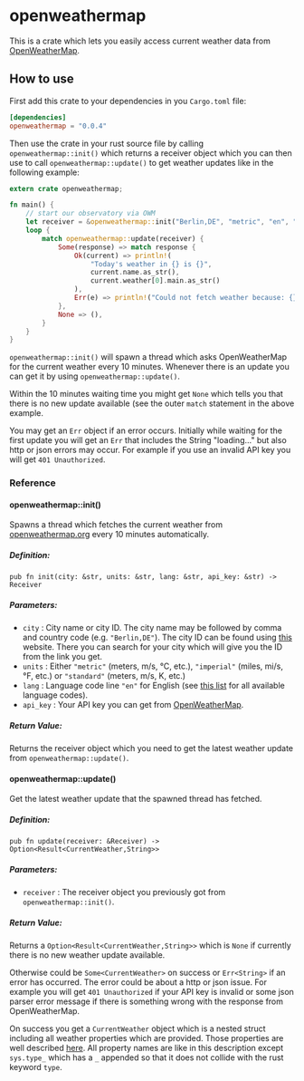# openweathermap

This is a crate which lets you easily access current weather data from [OpenWeatherMap](https://openweathermap.org/).

## How to use

First add this crate to your dependencies in you `Cargo.toml` file:

```toml
[dependencies]
openweathermap = "0.0.4"
```

Then use the crate in your rust source file by calling `openweathermap::init()` which returns a receiver object which you can then use to call `openweathermap::update()` to get weather updates like in the following example:

```rust
extern crate openweathermap;

fn main() {
    // start our observatory via OWM
    let receiver = &openweathermap::init("Berlin,DE", "metric", "en", "<your OpenWeatherMap API key>");
    loop {
        match openweathermap::update(receiver) {
            Some(response) => match response {
                Ok(current) => println!(
                    "Today's weather in {} is {}",
                    current.name.as_str(),
                    current.weather[0].main.as_str()
                ),
                Err(e) => println!("Could not fetch weather because: {}", e),
            },
            None => (),
        }
    }
}
```

`openweathermap::init()` will spawn a thread which asks OpenWeatherMap for the current weather every 10 minutes.
Whenever there is an update you can get it by using `openweathermap::update()`.

Within the 10 minutes waiting time you might get `None` which tells you that there is no new update available (see the outer `match` statement in the above example.

You may get an `Err` object if an error occurs.
Initially while waiting for the first update you will get an `Err` that includes the String "loading..." but also http or json errors may occur.
For example if you use an invalid API key you will get `401 Unauthorized`.

### Reference

#### openweathermap::init()

Spawns a thread which fetches the current weather from [openweathermap.org](https://openweathermap.org) every 10 minutes automatically.

##### Definition:

`pub fn init(city: &str, units: &str, lang: &str, api_key: &str) -> Receiver`

##### Parameters:

-   `city` : City name or city ID. The city name may be followed by comma and country code (e.g. `"Berlin,DE"`). The city ID can be found using [this](https://openweathermap.org/find) website. There you can search for your city which will give you the ID from the link you get.
-   `units` : Either `"metric"` (meters, m/s, °C, etc.), `"imperial"` (miles, mi/s, °F, etc.) or `"standard"` (meters, m/s, K, etc.)
-   `lang` : Language code line `"en"` for English (see [this list](https://openweathermap.org/current#multi) for all available language codes).
-   `api_key` : Your API key you can get from [OpenWeatherMap](https://openweathermap.org/price).

##### Return Value:

Returns the receiver object which you need to get the latest weather update from `openweathermap::update()`.

#### openweathermap::update()

Get the latest weather update that the spawned thread has fetched.

##### Definition:

`pub fn update(receiver: &Receiver) -> Option<Result<CurrentWeather,String>>`

##### Parameters:

- `receiver` : The receiver object you previously got from `openweathermap::init()`.

##### Return Value:

Returns a `Option<Result<CurrentWeather,String>>` which is `None` if  currently there is no new weather update available.

Otherwise could be `Some<CurrentWeather>` on success or `Err<String>` if an error has occurred. The error could be about a http or json issue. For example you will get `401 Unauthorized` if your API key is invalid or some json parser error message if there is something wrong with the response from OpenWeatherMap.

On success you get a `CurrentWeather` object which is a nested struct including all weather properties which are provided. Those properties are well described [here](https://openweathermap.org/current#parameter).
All property names are like in this description except `sys.type_` which has a `_` appended so that it does not collide with the rust keyword `type`.
